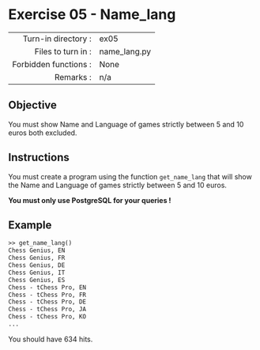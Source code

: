 # Exercise 05 - Name_lang

|                         |                    |
| -----------------------:| ------------------ |
|   Turn-in directory :    |  ex05              |
|   Files to turn in :    |  name_lang.py      |
|   Forbidden functions : |  None              |
|   Remarks :             |  n/a               |

## Objective

You must show Name and Language of games strictly between 5 and 10 euros both excluded.

## Instructions

You must create a program using the function `get_name_lang` that will show the Name and Language of games strictly between 5 and 10 euros.

**You must only use PostgreSQL for your queries !**


## Example

```txt
>> get_name_lang()
Chess Genius, EN
Chess Genius, FR
Chess Genius, DE
Chess Genius, IT
Chess Genius, ES
Chess - tChess Pro, EN
Chess - tChess Pro, FR
Chess - tChess Pro, DE
Chess - tChess Pro, JA
Chess - tChess Pro, KO
...
```

You should have 634 hits.